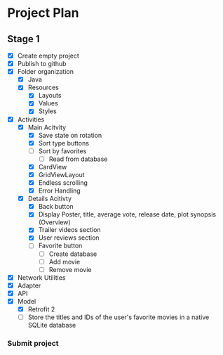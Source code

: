 # Project Plan
## Stage 1

- [x] Create empty project
- [x] Publish to github
- [x] Folder organization
	- [x] Java
	- [x] Resources
		- [x] Layouts
		- [x] Values
		- [x] Styles
- [x] Activities
	- [x] Main Acitvity
		- [x] Save state on rotation
		- [X] Sort type buttons
		- [ ] Sort by favorites
			- [ ] Read from database
		- [x] CardView
		- [x] GridViewLayout
		- [x] Endless scrolling
		- [x] Error Handling
	- [x] Details Acitivty
		- [x] Back button
		- [x] Display Poster, title, average vote, release date, plot synopsis (Overview)
		- [x] Trailer videos section
		- [x] User reviews section
		- [ ] Favorite button
			- [ ] Create database
			- [ ] Add movie
			- [ ] Remove movie
- [x] Network Utilities
- [x] Adapter
- [x] API
- [x] Model
	- [x] Retrofit 2
	- [ ] Store the titles and IDs of the user's favorite movies in a native SQLite database

### Submit project